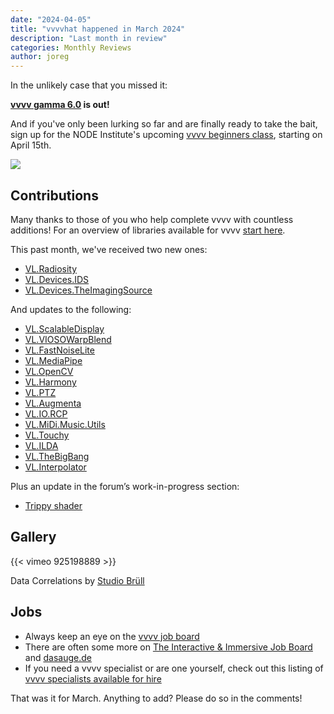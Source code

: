 ```yaml
---
date: "2024-04-05"
title: "vvvvhat happened in March 2024"
description: "Last month in review"
categories: Monthly Reviews
author: joreg
---
```


In the unlikely case that you missed it:

**[vvvv gamma 6.0](https://visualprogramming.net/blog/vvvv-gamma-6.0-release/) is out!**

And if you've only been lurking so far and are finally ready to take the bait, sign up for the NODE Institute's upcoming [vvvv beginners class](https://visualprogramming.net/blog/vvvv-beginner-class-summer-2024/), starting on April 15th. 

![](SS24_VVVV_Beginner.jpg)

## Contributions
Many thanks to those of you who help complete vvvv with countless additions! For an overview of libraries available for vvvv [start here](https://thegraybook.vvvv.org/reference/libraries/overview.html).

This past month, we've received two new ones:
- [VL.Radiosity](https://www.nuget.org/packages/VL.Radiosity)
- [VL.Devices.IDS](https://www.nuget.org/packages/VL.Devices.IDS)
- [VL.Devices.TheImagingSource](https://www.nuget.org/packages/VL.Devices.TheImagingSource)

And updates to the following:
- [VL.ScalableDisplay](https://www.nuget.org/packages/VL.ScalableDisplay)
- [VL.VIOSOWarpBlend](https://www.nuget.org/packages/VL.VIOSOWarpBlend)
- [VL.FastNoiseLite](https://www.nuget.org/packages/VL.FastNoiseLite)
- [VL.MediaPipe](https://www.nuget.org/packages/VL.MediaPipe)
- [VL.OpenCV](https://www.nuget.org/packages/VL.OpenCV)
- [VL.Harmony](https://www.nuget.org/packages/VL.MediaPipe)
- [VL.PTZ](https://www.nuget.org/packages/VL.PTZ)
- [VL.Augmenta](https://www.nuget.org/packages/VL.Augmenta)
- [VL.IO.RCP](https://www.nuget.org/packages/VL.IO.RCP)
- [VL.MiDi.Music.Utils](https://www.nuget.org/packages/VL.MiDi.Music.Utils)
- [VL.Touchy](https://www.nuget.org/packages/VL.Touchy)
- [VL.ILDA](https://www.nuget.org/packages/VL.ILDA)
- [VL.TheBigBang](https://www.nuget.org/packages/VL.TheBigBang)
- [VL.Interpolator](https://www.nuget.org/packages/VL.Interpolator)

Plus an update in the forum’s work-in-progress section:
- [Trippy shader](https://discourse.vvvv.org/t/trippy-shader/22456)

## Gallery

{{< vimeo 925198889 >}}

Data Correlations by [Studio Brüll](https://studiobruell.de/)

## Jobs
- Always keep an eye on the [vvvv job board](https://discourse.vvvv.org/c/jobs)
- There are often some more on [The Interactive & Immersive Job Board](https://jobs.interactiveimmersive.io/?s=vvvv&post_type=job_listing&orderby=date) and [dasauge.de](https://dasauge.de/sta/Vvvv/)
- If you need a vvvv specialist or are one yourself, check out this listing of [vvvv specialists available for hire](https://vvvv.org/documentation/vvvv-specialists-available-for-hire)

That was it for March. Anything to add? Please do so in the comments!
